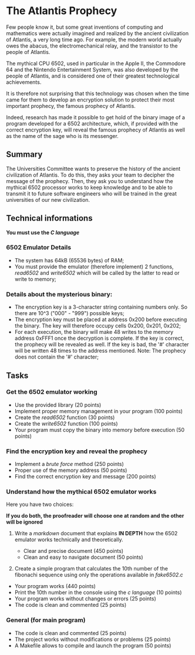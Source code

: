 # The Atlantis Prophecy
Few people know it, but some great inventions of computing and mathematics were actually imagined and realized by the ancient civilization of Atlantis, a very long time ago. For example, the modern world actually owes the abacus, the electromechanical relay, and the transistor to the people of Atlantis.

The mythical CPU 6502, used in particular in the Apple II, the Commodore 64 and the Nintendo Entertainment System, was also developed by the people of Atlantis, and is considered one of their greatest technological achievements.

It is therefore not surprising that this technology was chosen when the time came for them to develop an encryption solution to protect their most important prophecy, the famous prophecy of Atlantis.

Indeed, research has made it possible to get hold of the binary image of a program developed for a 6502 architecture, which, if provided with the correct encryption key, will reveal the famous prophecy of Atlantis as well as the name of the sage who is its messenger.

## Summary

The Universities Committee wants to preserve the history of the ancient civilization of Atlantis. To do this, they asks your team to decipher the message of the prophecy. Then, they ask you to understand how the mythical 6502 processor works to keep knowledge and to be able to transmit it to future software engineers who will be trained in the great universities of our new civilization.

## Technical informations

**You must use the *C language***

### 6502 Emulator Details
- The system has 64kB (65536 bytes) of RAM;
- You must provide the emulator (therefore implement) 2 functions, *read6502* and *write6502* which will be called by the latter to read or write to memory;

### Details about the mysterious binary:
- The encryption key is a 3-character string containing numbers only. So there are 10^3 ("000" - "999") possible keys;
- The encryption key must be placed at address 0x200 before executing the binary. The key will therefore occupy cells 0x200, 0x201, 0x202;
- For each execution, the binary will make 48 writes to the memory address 0xFFF1 once the decryption is complete. If the key is correct, the prophecy will be revealed as well. If the key is bad, the '#' character will be written 48 times to the address mentioned. Note: The prophecy does not contain the '#' character;

## Tasks

### Get the 6502 emulator working
- Use the provided library (20 points)
- Implement proper memory management in your program (100 points)
- Create the *read6502* function (30 points)
- Create the *write6502* function (100 points)
- Your program must copy the binary into memory before execution (50 points)

### Find the encryption key and reveal the prophecy
- Implement a *brute force* method (250 points)
- Proper use of the memory address (50 points)
- Find the correct encryption key and message (200 points)

### Understand how the mythical 6502 emulator works
Here you have two choices:

**If you do both, the proofreader will choose one at random and the other will be ignored**

1. Write a *markdown* document that explains **IN DEPTH** how the 6502 emulator works technically and theoretically.
   - Clear and precise document (450 points)
   - Clean and easy to navigate document (50 points)

2. Create a simple program that calculates the 10th number of the fibonachi sequence using only the operations available in *fake6502.c*
  - Your program works (440 points)
  - Print the 10th number in the console using the *c language* (10 points)
  - Your program works without changes or errors (25 points)
  - The code is clean and commented (25 points)

### General (for main program)
- The code is clean and commented (25 points)
- The project works without modifications or problems (25 points)
- A Makefile allows to compile and launch the program (50 points)

